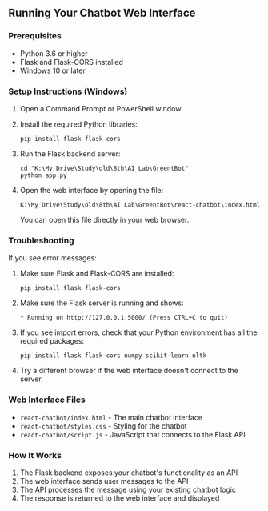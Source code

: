 ## Running Your Chatbot Web Interface

### Prerequisites
- Python 3.6 or higher
- Flask and Flask-CORS installed
- Windows 10 or later

### Setup Instructions (Windows)

1. Open a Command Prompt or PowerShell window

2. Install the required Python libraries:
   ```
   pip install flask flask-cors
   ```

3. Run the Flask backend server:
   ```
   cd "K:\My Drive\Study\old\8th\AI Lab\GreentBot"
   python app.py
   ```
   
4. Open the web interface by opening the file:
   ```
   K:\My Drive\Study\old\8th\AI Lab\GreentBot\react-chatbot\index.html
   ```
   
   You can open this file directly in your web browser.

### Troubleshooting

If you see error messages:

1. Make sure Flask and Flask-CORS are installed:
   ```
   pip install flask flask-cors
   ```

2. Make sure the Flask server is running and shows:
   ```
   * Running on http://127.0.0.1:5000/ (Press CTRL+C to quit)
   ```

3. If you see import errors, check that your Python environment has all the required packages:
   ```
   pip install flask flask-cors numpy scikit-learn nltk
   ```

4. Try a different browser if the web interface doesn't connect to the server.

### Web Interface Files

- `react-chatbot/index.html` - The main chatbot interface
- `react-chatbot/styles.css` - Styling for the chatbot
- `react-chatbot/script.js` - JavaScript that connects to the Flask API

### How It Works

1. The Flask backend exposes your chatbot's functionality as an API
2. The web interface sends user messages to the API
3. The API processes the message using your existing chatbot logic
4. The response is returned to the web interface and displayed
